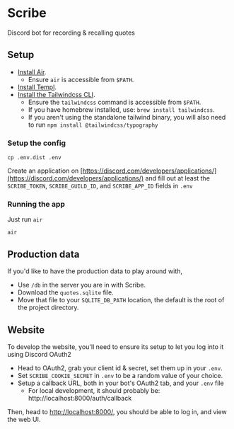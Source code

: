# Scribe

Discord bot for recording & recalling quotes

## Setup

- [Install Air](https://github.com/air-verse/air?tab=readme-ov-file#via-go-install-recommended).
  - Ensure `air` is accessible from `$PATH`.
- [Install Templ](https://templ.guide/quick-start/installation/#go-install).
- [Install the Tailwindcss CLI](https://tailwindcss.com/docs/installation).
  - Ensure the `tailwindcss` command is accessible from `$PATH`.
  - If you have homebrew installed, use: `brew install tailwindcss`.
  - If you aren't using the standalone tailwind binary, you will also need to run `npm install @tailwindcss/typography`

### Setup the config

```shell-session
cp .env.dist .env 
```

Create an application on [https://discord.com/developers/applications/](https://discord.com/developers/applications/) and fill out at least the `SCRIBE_TOKEN`, `SCRIBE_GUILD_ID`, and `SCRIBE_APP_ID` fields in `.env`

### Running the app

Just run `air`

```shell-session
air
```

## Production data

If you'd like to have the production data to play around with,

- Use `/db` in the server you are in with Scribe.
- Download the `quotes.sqlite` file.
- Move that file to your `SQLITE_DB_PATH` location, the default is the root of the project directory.

## Website

To develop the website, you'll need to ensure its setup to let you log into it using Discord OAuth2

- Head to OAuth2, grab your client id & secret, set them up in your `.env`.
- Set `SCRIBE_COOKIE_SECRET` in `.env` to be a random value of your choice.
- Setup a callback URL, both in your bot's OAuth2 tab, and your `.env` file
  - For local development, it should probably be: http://localhost:8000/auth/callback

Then, head to [http://localhost:8000/](http://localhost:8000/), you should be able to log in, and view the web UI.
